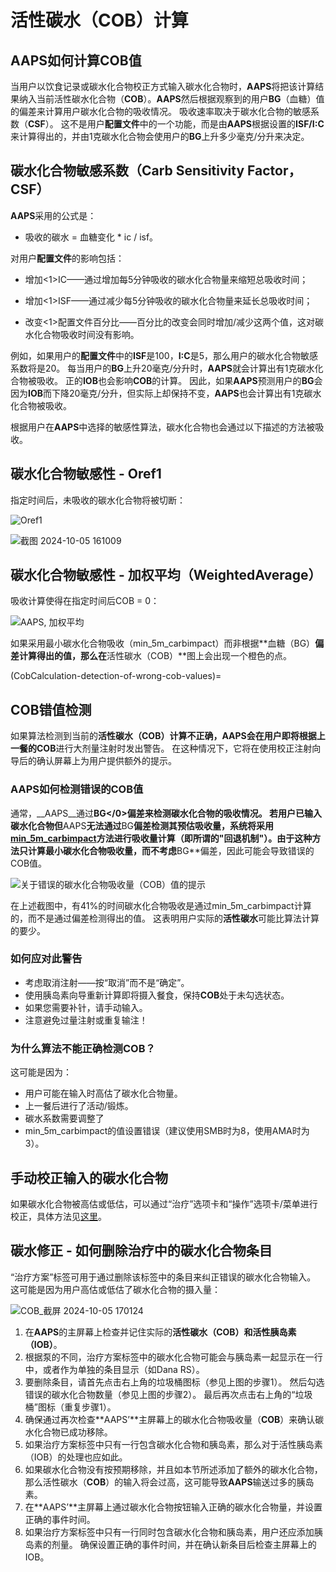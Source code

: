 # 活性碳水（COB）计算

## AAPS如何计算COB值

当用户以饮食记录或碳水化合物校正方式输入碳水化合物时，**AAPS**将把该计算结果纳入当前活性碳水化合物（**COB**）。​ **AAPS**然后根据观察到的用户**BG**（血糖）值的偏差来计算用户碳水化合物的吸收情况。 吸收速率取决于碳水化合物的敏感系数（**CSF**）。 这不是用户**配置文件**中的一个功能，而是由**AAPS**根据设置的**ISF/I:C**来计算得出的，并由1克碳水化合物会使用户的**BG**上升多少毫克/分升来决定。

## 碳水化合物敏感系数（Carb Sensitivity Factor，CSF）

**AAPS**采用的公式是：

- 吸收的碳水 = 血糖变化 * ic / isf。

对用户**配置文件**的影响包括：

- 增加<1>IC</strong>——通过增加每5分钟吸收的碳水化合物量来缩短总吸收时间；

- 增加<1>ISF</strong>——通过减少每5分钟吸收的碳水化合物量来延长总吸收时间；

- 改变<1>配置文件百分比</strong>——百分比的改变会同时增加/减少这两个值，这对碳水化合物吸收时间没有影响。

例如，如果用户的**配置文件**中的**ISF**是100，**I:C**是5，那么用户的碳水化合物敏感系数将是20。 每当用户的**BG**上升20毫克/分升时，**AAPS**就会计算出有1克碳水化合物被吸收。 正的**IOB**也会影响**COB**的计算。 因此，如果**AAPS**预测用户的**BG**会因为**IOB**而下降20毫克/分升，但实际上却保持不变，**AAPS**也会计算出有1克碳水化合物被吸收。

根据用户在**AAPS**中选择的敏感性算法，碳水化合物也会通过以下描述的方法被吸收。

## 碳水化合物敏感性 - Oref1

指定时间后，未吸收的碳水化合物将被切断：

![Oref1](../images/cob_oref0_orange_II.png)

![截图 2024-10-05 161009](../images/cob_oref0_orange_I.png)


## 碳水化合物敏感性 - 加权平均（WeightedAverage）

吸收计算使得在指定时间后COB = 0：

![AAPS, 加权平均](../images/cob_aaps2_orange_II.png)

如果采用最小碳水化合物吸收（min_5m_carbimpact）而非根据**血糖（BG）**偏差计算得出的值，那么在**活性碳水（COB）**图上会出现一个橙色的点。

(CobCalculation-detection-of-wrong-cob-values)=
## COB错值检测

如果算法检测到当前的**活性碳水（COB）**计算不正确，**AAPS**会在用户即将根据上一餐的**COB**进行大剂量注射时发出警告。 在这种情况下，它将在使用校正注射向导后的确认屏幕上为用户提供额外的提示。

### AAPS如何检测错误的COB值

通常，__AAPS__通过**BG</0>偏差来检测碳水化合物的吸收情况。 若用户已输入碳水化合物但**AAPS**无法通过**BG**偏差检测其预估吸收量，系统将采用[min_5m_carbimpact](#Preferences-min_5m_carbimpact)方法进行吸收量计算（即所谓的"回退机制"）。​ 由于这种方法只计算最小碳水化合物吸收量，而不考虑**BG**偏差，因此可能会导致错误的COB值。</p>

![关于错误的碳水化合物吸收量（COB）值的提示](../images/Calculator_SlowCarbAbsorption.png)

在上述截图中，有41%的时间碳水化合物吸收是通过min_5m_carbimpact计算的，而不是通过偏差检测得出的值。 这表明用户实际的**活性碳水**可能比算法计算的要少。

### 如何应对此警告

- 考虑取消注射——按“取消”而不是“确定”。
- 使用胰岛素向导重新计算即将摄入餐食，保持**COB**处于未勾选状态。​
- 如果您需要补针，请手动输入。
- 注意避免过量注射或重复输注！


### 为什么算法不能正确检测COB？

这可能是因为：
- 用户可能在输入时高估了碳水化合物量。
- 上一餐后进行了活动/锻炼。
- 碳水系数需要调整了
- min_5m_carbimpact的值设置错误（建议使用SMB时为8，使用AMA时为3）。


## 手动校正输入的碳水化合物

如果碳水化合物被高估或低估，可以通过“治疗”选项卡和“操作”选项卡/菜单进行校正，具体方法见[这里](#screens-bolus-carbs)。


## 碳水修正 - 如何删除治疗中的碳水化合物条目


“治疗方案”标签可用于通过删除该标签中的条目来纠正错误的碳水化合物输入。 这可能是因为用户高估或低估了碳水化合物的摄入量：

![COB_截屏 2024-10-05 170124](../images/e123d85d-907e-4545-bf1b-09fee4d42555.png)

1. 在**AAPS**的主屏幕上检查并记住实际的**活性碳水（COB）**和**活性胰岛素（IOB）**。
2. 根据泵的不同，治疗方案标签中的碳水化合物可能会与胰岛素一起显示在一行中，或者作为单独的条目显示（如Dana RS）。
3. 要删除条目，请首先点击右上角的垃圾桶图标（参见上图的步骤1）。 然后勾选错误的碳水化合物数量（参见上图的步骤2）。 最后再次点击右上角的“垃圾桶”图标（重复步骤1）。
4. 确保通过再次检查**AAPS’**主屏幕上的碳水化合物吸收量（**COB**）来确认碳水化合物已成功移除。
5. 如果治疗方案标签中只有一行包含碳水化合物和胰岛素，那么对于活性胰岛素（IOB）的处理也应如此。
6. 如果碳水化合物没有按预期移除，并且如本节所述添加了额外的碳水化合物，那么活性碳水（**COB**）的输入将会过高，这可能导致**AAPS**输送过多的胰岛素。
7. 在**AAPS’**主屏幕上通过碳水化合物按钮输入正确的碳水化合物量，并设置正确的事件时间。
8. 如果治疗方案标签中只有一行同时包含碳水化合物和胰岛素，用户还应添加胰岛素的剂量。 确保设置正确的事件时间，并在确认新条目后检查主屏幕上的IOB。

